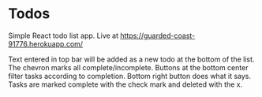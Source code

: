 # Todos

Simple React todo list app. Live at https://guarded-coast-91776.herokuapp.com/

Text entered in top bar will be added as a new todo at the bottom of the list.
The chevron marks all complete/incomplete.
Buttons at the bottom center filter tasks according to completion.
Bottom right button does what it says.
Tasks are marked complete with the check mark and deleted with the x.
